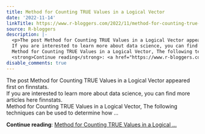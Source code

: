 ```yaml
---
title: Method for Counting TRUE Values in a Logical Vector
date: '2022-11-14'
linkTitle: https://www.r-bloggers.com/2022/11/method-for-counting-true-values-in-a-logical-vector/
source: R-bloggers
description: |-
  <p>The post Method for Counting TRUE Values in a Logical Vector appeared first on finnstats.<br />
  If you are interested to learn more about data science, you can find more articles here finnstats.<br />
  Method for Counting TRUE Values in a Logical Vector, The following techniques can be used to determine how ...</p>
  <strong>Continue reading</strong>: <a href="https://www.r-bloggers.com/2022/11/method-for-counting-true-values-in-a-logical-vector/">Method for Counting TRUE Values in a Logical ...
disable_comments: true
---
```

<p>The post Method for Counting TRUE Values in a Logical Vector appeared first on finnstats.<br />
If you are interested to learn more about data science, you can find more articles here finnstats.<br />
Method for Counting TRUE Values in a Logical Vector, The following techniques can be used to determine how ...</p>
<strong>Continue reading</strong>: <a href="https://www.r-bloggers.com/2022/11/method-for-counting-true-values-in-a-logical-vector/">Method for Counting TRUE Values in a Logical ...